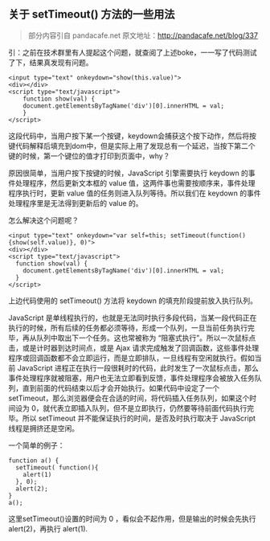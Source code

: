 关于 setTimeout() 方法的一些用法
--

>部分内容引自 pandacafe.net
>原文地址：http://pandacafe.net/blog/337


引：之前在技术群里有人提起这个问题，就查阅了上述boke，一一写了代码测试了下，结果真发现有问题。

	<input type="text" onkeydown="show(this.value)">
	<div></div>
	<script type="text/javascript">
  		function show(val) {
    	document.getElementsByTagName('div')[0].innerHTML = val;
  		}
	</script>

这段代码中，当用户按下某一个按键，keydown会捕获这个按下动作，然后将按键代码解释后填充到dom中，但是实际上用了发现总有一个延迟，当按下第二个键的时候，第一个键位的值才打印到页面中，why？

原因很简单，当用户按下按键的时候，JavaScript 引擎需要执行 keydown 的事件处理程序，然后更新文本框的 value 值，这两件事也需要按顺序来，事件处理程序执行时，更新 value 值的任务则进入队列等待。所以我们在 keydown 的事件处理程序里是无法得到更新后的 value 的。

怎么解决这个问题呢？

	<input type="text" onkeydown="var self=this; setTimeout(function() {show(self.value)}, 0)">
	<div></div>
	<script type="text/javascript">
	  function show(val) {
	    document.getElementsByTagName('div')[0].innerHTML = val;
	  }
	</script>

上边代码使用的 setTimeout() 方法将 keydown 的填充阶段提前放入执行队列。

JavaScript 是单线程执行的，也就是无法同时执行多段代码，当某一段代码正在执行的时候，所有后续的任务都必须等待，形成一个队列，一旦当前任务执行完毕，再从队列中取出下一个任务。这也常被称为 “阻塞式执行”。所以一次鼠标点击，或是计时器到达时间点，或是 Ajax 请求完成触发了回调函数，这些事件处理程序或回调函数都不会立即运行，而是立即排队，一旦线程有空闲就执行。假如当前 JavaScript 进程正在执行一段很耗时的代码，此时发生了一次鼠标点击，那么事件处理程序就被阻塞，用户也无法立即看到反馈，事件处理程序会被放入任务队列，直到前面的代码结束以后才会开始执行。如果代码中设定了一个 setTimeout，那么浏览器便会在合适的时间，将代码插入任务队列，如果这个时间设为 0，就代表立即插入队列，但不是立即执行，仍然要等待前面代码执行完毕。所以 setTimeout 并不能保证执行的时间，是否及时执行取决于 JavaScript 线程是拥挤还是空闲。


一个简单的例子：

	function a() {
	  setTimeout( function(){
	    alert(1)
	  }, 0);
	  alert(2);
	}
	a();


这里setTimeout()设置的时间为 0 ，看似会不起作用，但是输出的时候会先执行 alert(2)，再执行 alert(1).


